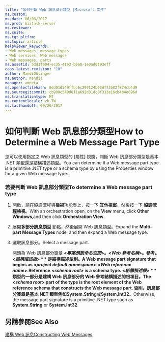 ```yaml
---
title: "如何判斷 Web 訊息部分類型 |Microsoft 文件"
ms.custom: 
ms.date: 06/08/2017
ms.prod: biztalk-server
ms.reviewer: 
ms.suite: 
ms.tgt_pltfrm: 
ms.topic: article
helpviewer_keywords:
- Web messages, message types
- Web services, Web messages
- Web messages, parts
ms.assetid: bdd1f604-ec35-41e3-b5a8-1e0ad0193eff
caps.latest.revision: "10"
author: MandiOhlinger
ms.author: mandia
manager: anneta
ms.openlocfilehash: 0dd01d549ffbc6c299124b63df73b82f874cb4d9
ms.sourcegitcommit: cb908c540d8f1a692d01dc8f313e16cb4b4e696d
ms.translationtype: MT
ms.contentlocale: zh-TW
ms.lasthandoff: 09/20/2017
---
```

# <a name="how-to-determine-a-web-message-part-type"></a><span data-ttu-id="fec47-102">如何判斷 Web 訊息部分類型</span><span class="sxs-lookup"><span data-stu-id="fec47-102">How to Determine a Web Message Part Type</span></span>
<span data-ttu-id="fec47-103">您可以使用指定之 Web 訊息類型的 [屬性] 視窗，判斷 Web 訊息部分類型是基本 .NET 類型還是結構描述類型。</span><span class="sxs-lookup"><span data-stu-id="fec47-103">You can determine if a Web message part type is a primitive .NET type or a schema type by using the Properties window for a given Web message type.</span></span>  
  
### <a name="to-determine-a-web-message-part-type"></a><span data-ttu-id="fec47-104">若要判斷 Web 訊息部分類型</span><span class="sxs-lookup"><span data-stu-id="fec47-104">To determine a Web message part type</span></span>  
  
1.  <span data-ttu-id="fec47-105">開啟，請在協調流程與**檢視**功能表上，按一下 **其他視窗**，然後按一下 **協調流程檢視**。</span><span class="sxs-lookup"><span data-stu-id="fec47-105">With an orchestration open, on the **View** menu, click **Other Windows**,and then click **Orchestration View**.</span></span>  
  
2.  <span data-ttu-id="fec47-106">展開**多部分訊息類型** 節點，然後展開 Web 訊息類型。</span><span class="sxs-lookup"><span data-stu-id="fec47-106">Expand the **Multi-part Message Types** node, and then expand a Web message type.</span></span>  
  
3.  <span data-ttu-id="fec47-107">選取訊息部分。</span><span class="sxs-lookup"><span data-stu-id="fec47-107">Select a message part.</span></span>  
  
     <span data-ttu-id="fec47-108">開頭為 Web 訊息部分簽章  **\<*專案預設命名空間*>。\<*Web 參考名稱*>。參考。\<*結構描述根*> * * 是結構描述型別。</span><span class="sxs-lookup"><span data-stu-id="fec47-108">A Web message part signature that begins as **\<*project default namespace*>.\<*Web reference name*>.Reference.\<*schema root*>** is a schema type.</span></span> <span data-ttu-id="fec47-109">  **\<*結構描述根*> * * 類型的一部分是建構 Web 訊息部分的 Web 參考結構描述的根項目。</span><span class="sxs-lookup"><span data-stu-id="fec47-109">The **\<*schema root*>** part of the type is the root element of the Web reference schema that constructs the Web message part.</span></span> <span data-ttu-id="fec47-110">否則，訊息部分簽章是基本.NET 類型例如**System.String**或**System.Int32**。</span><span class="sxs-lookup"><span data-stu-id="fec47-110">Otherwise, the message part signature is a primitive .NET type such as **System.String** or **System.Int32**.</span></span>  
  
## <a name="see-also"></a><span data-ttu-id="fec47-111">另請參閱</span><span class="sxs-lookup"><span data-stu-id="fec47-111">See Also</span></span>  
 [<span data-ttu-id="fec47-112">建構 Web 訊息</span><span class="sxs-lookup"><span data-stu-id="fec47-112">Constructing Web Messages</span></span>](../core/constructing-web-messages.md)